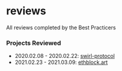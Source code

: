 # reviews
All reviews completed by the Best Practicers

### Projects Reviewed
* 2020.02.08 - 2020.02.22: [swirl-protocol](https://tonic.finance)
* 2021.02.23 - 2021.03.09: [ethblock.art](https://ethblock.art/)